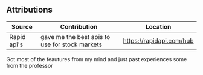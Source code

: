 

## Attributions

| Source                                                                                                                                                                                                                                                                                          | Contribution | Location |
|-------|----|----|
Rapid api's| gave me the best apis to use for stock markets| https://rapidapi.com/hub
Got most of the feautures from my mind and just past experiences some from the professor 
